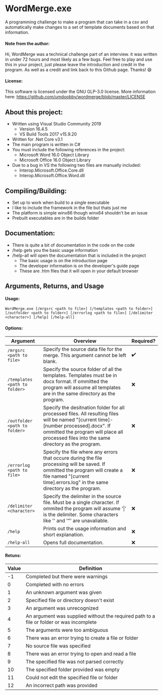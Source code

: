 # WordMerge.exe
A programming challenge to make a program that can take in a csv and automatically make changes to a set of template documents based on that information.

#### Note from the author:
Hi, WordMerge was a technical challenge part of an interview. it was written in under 72 hours and most likely as a few bugs.
Feel free to play and use this in your project, just please leave the introduction and credit in the program. As well as a credit and link back to this Github page.
Thanks! :smile:

#### License:
This software is licensed under the GNU GLP-3.0 license.
More information here: https://github.com/umdoobby/wordmerge/blob/master/LICENSE

## About this project: 
 * Written using Visual Studio Community 2019
   * Version 16.4.5
   * VS Build Tools 2017 v15.9.20
 * Written for .Net Core v3.1
 * The main program is written in C#
 * You must include the following references in the project:
   * Microsoft Word 16.0 Object Library
   * Microsoft Office 16.0 Object Library
 * Due to a bug in VS the following two files are manually included:
   * Interop.Microsoft.Office.Core.dll
   * Interop.Microsoft.Office.Word.dll

## Compiling/Building:
 * Set up to work when build to a single executable
 * I like to include the framework in the file but thats just me
 * The platform is simple winx86 though winx64 shouldn't be an issue
 * Prebuilt executables are in the builds folder

 ## Documentation:
 * There is quite a bit of documentation in the code on the code
 * /help gets you the basic usage information
 * /help-all will open the documentation that is included in the project
   * The basic usage is on the introduction page
   * The developer information is on the developer's guide page
   * These are .htm files that it will open in your default browser

## Arguments, Returns, and Usage
#### Usage: 
`WordMerge.exe [/mrgsrc <path to file>] [/templates <path to folder>] [/outfolder <path to folder>] [/errorlog <path to file>] [/delimiter <character>] [/help] [/help-all]`

#### Options:
Argument | Overview | Required?
---------|----------|----------
`/mrgsrc <path to file>`|Specify the source data file for the merge. This argument cannot be left blank.|:heavy_check_mark:
`/templates <path to folder>`|Specify the source folder of all the templates. Templates must be in docx format. If ommitted the program will assume all templates are in the same directory as the program.|:x:
`/outfolder <path to folder>`|Specify the desitnation folder for all processed files. All resulting files will be named "[current time]-[number processed].docx". If ommitted the program will place all processed files into the same directory as the program.|:x:
`/errorlog <path to file>`|Specify the file where any errors that occure during the file processing will be saved. If ommitted the program will create a file named "[current time].errors.log" in the same directory as the program.|:x:
`/delimiter <character>`|Specify the delimiter in the source file. Must be a single character. If ommited the program will assume '\|' is the delimiter. Some characters like '\' and '"' are unavaliable.|:x:
`/help`|Prints out the usage information and short explanation.|:x:
`/help-all`|Opens full documentation.|:x:

#### Retuns:
Value | Definition
------|-----------
-1|Completed but there were warnings
0|Completed with no errors
1|An unknown argument was given
2|Specified file or directory doesn't exist
3|An argument was unrecognized
4|An argument was supplied without the required path to a file or folder or was incomplete
5|The arguments were too ambiguous
6|There was an error trying to create a file or folder
7|No source file was specified
8|There was an error trying to open and read a file
9|The specified file was not parsed correctly
10|The specified folder provided was empty
11|Could not edit the specified file or folder
12|An incorrect path was provided
